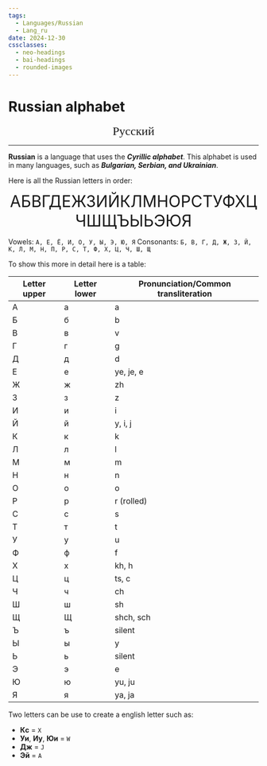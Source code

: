 ```yaml
---
tags:
  - Languages/Russian
  - Lang_ru
date: 2024-12-30
cssclasses:
  - neo-headings
  - bai-headings
  - rounded-images
---
```

# Russian alphabet
<p style="font-size:x-large;text-align:center;margin:0;font-family:Times;">Русский</p>

***
**Russian** is a language that uses the ***Cyrillic alphabet***. This alphabet is used in many languages, such as ***Bulgarian, Serbian, and Ukrainian***.

Here is all the Russian letters in order:

<p style="font-size:xx-large;text-align:center;margin:0;">АБВГДЕЖЗИЙКЛМНОРСТУФХЦЧШЩЪЫЬЭЮЯ</p>

Vowels: `А, Е, Ё, И, О, У, Ы, Э, Ю, Я`
Consonants: `Б, В, Г, Д, Ж, З, Й, К, Л, М, Н, П, Р, С, Т, Ф, Х, Ц, Ч, Ш, Щ`

To show this more in detail here is a table:

| Letter upper | Letter lower | Pronunciation/Common transliteration |
| ------------ | ------------ | ------------------------------------ |
| А            | а            | a                                    |
| Б            | б            | b                                    |
| В            | в            | v                                    |
| Г            | г            | g                                    |
| Д            | д            | d                                    |
| Е            | е            | ye, je, e                            |
| Ж            | ж            | zh                                   |
| З            | з            | z                                    |
| И            | и            | i                                    |
| Й            | й            | y, i, j                              |
| К            | к            | k                                    |
| Л            | л            | l                                    |
| М            | м            | m                                    |
| Н            | н            | n                                    |
| О            | о            | o                                    |
| Р            | р            | r (rolled)                           |
| С            | с            | s                                    |
| Т            | т            | t                                    |
| У            | у            | u                                    |
| Ф            | ф            | f                                    |
| Х            | х            | kh, h                                |
| Ц            | ц            | ts, c                                |
| Ч            | ч            | ch                                   |
| Ш            | ш            | sh                                   |
| Щ            | Щ            | shch, sch                            |
| Ъ            | ъ            | silent                               |
| Ы            | ы            | y                                    |
| Ь            | ь            | silent                               |
| Э            | э            | e                                    |
| Ю            | ю            | yu, ju                               |
| Я            | я            | ya, ja                               |
Two letters can be use to create a english letter such as:
- **Кc** = `X`
- **Уи**, **Иу**, **Юи** = `W`
- **Дж** = `J`
- **Эй** = `A`